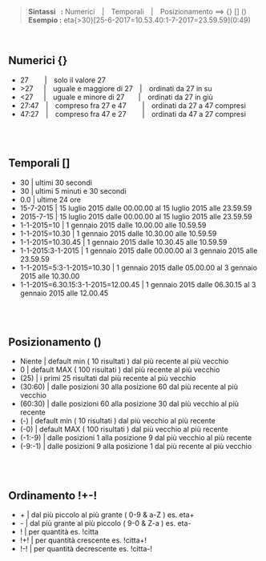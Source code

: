 > **Sintassi &ensp;:**  Numerici&emsp;|&emsp;Temporali&emsp;|&emsp;Posizionamento ==&gt; {} [] ()<br>
> **Esempio :** eta{&gt;30}\[25-6-2017=10.53.40:1-7-2017=23.59.59]\(0:49)
<br>

Numerici {}
---

- 27&emsp; &emsp;|&emsp;solo il valore 27
- &gt;27&emsp;&ensp;|&emsp;uguale e maggiore di 27&emsp;|&emsp;ordinati da 27 in su
- &lt;27&emsp;&ensp;|&emsp;uguale e minore di 27&emsp;&emsp;|&emsp;ordinati da 27 in giù
- 27:47&emsp;|&emsp;compreso fra 27 e 47&emsp; &emsp;|&emsp;ordinati da 27 a 47 compresi
- 47:27&emsp;|&emsp;compreso fra 47 e 27&emsp; &emsp;|&emsp;ordinati da 47 a 27 compresi
<br>
<br>

Temporali []
---
- 30                                        |  ultimi 30 secondi
- 30                                        |  ultimi 5 minuti e 30 secondi
- 0.0                                        |  ultime 24 ore
- 15-7-2015                                |  15 luglio 2015 dalle 00.00.00 al 15 luglio 2015 alle 23.59.59
- 2015-7-15                                |  15 luglio 2015 dalle 00.00.00 al 15 luglio 2015 alle 23.59.59
- 1-1-2015=10                                |  1 gennaio 2015 dalle 10.00.00 alle 10.59.59
- 1-1-2015=10.30                        |  1 gennaio 2015 dalle 10.30.00 alle 10.59.59
- 1-1-2015=10.30.45                        |  1 gennaio 2015 dalle 10.30.45 alle 10.59.59
- 1-1-2015:3-1-2015                        |  1 gennaio 2015 dalle 00.00.00 al 3 gennaio 2015 alle 23.59.59
- 1-1-2015=5:3-1-2015=10.30                |  1 gennaio 2015 dalle 05.00.00 al 3 gennaio 2015 alle 10.30.00
- 1-1-2015=6.30.15:3-1-2015=12.00.45        |  1 gennaio 2015 dalle 06.30.15 al 3 gennaio 2015 alle 12.00.45
<br>
<br>

Posizionamento ()
---
- Niente        |  default min ( 10 risultati ) dal più recente al più vecchio
- 0        |  default MAX ( 100 risultati ) dal più recente al più vecchio
- (25)        |  i primi 25 risultati dal più recente al più vecchio
- (30:60) |  dalle posizioni 30 alla posizione 60 dal più recente al più vecchio
- (60:30) |  dalle posizioni 60 alla posizione 30 dal più vecchio al più recente
- (-)        |  default min ( 10 risultati ) dal più vecchio al più recente
- (-0)        |  default MAX ( 100 risultati ) dal più vecchio al più recente
- (-1:-9)        |  dalle posizioni 1 alla posizione 9 dal più vecchio al più recente
- (-9:-1)        |  dalle posizioni 9 alla posizione 1 dal più recente al più vecchio
<br>
<br>

Ordinamento !+-!
---
- \+        |  dal più piccolo al più grante ( 0-9 &amp; a-Z ) es. eta+
- \-        |  dal più grante al più piccolo ( 9-0 &amp; Z-a ) es. eta-
- !        |  per quantità                        es. !citta
- !+!        |  per quantità crescente        es. !citta+!
- !-!        |  per quantità decrescente        es. !citta-!
